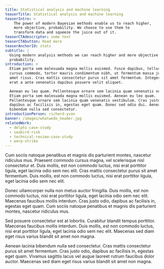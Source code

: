 ```yaml
---
title: Statistical analysis and machine learning
teaserTitle: Statistical analysis and machine learning
teaserIntro: >
    The power of modern Bayesian methods enable us to reach higher, 
    more objective, probability. We choose to use them to
    transform data and squeeze the juice out of it.
teaserCTAdescriptor: some text
teaserCTAbutton: Read more
teaserAnchorId: stats
subtitle: |
  Using modern analysis methods we can reach higher and more objective
  probability.
introduction: >
  Etiam porta sem malesuada magna mollis euismod. Fusce dapibus, tellus ac
  cursus commodo, tortor mauris condimentum nibh, ut fermentum massa justo sit
  amet risus. Cras mattis consectetur purus sit amet fermentum. Integer posuere
  erat a ante venenatis dapibus posuere velit aliquet.

  Aenean eu leo quam. Pellentesque ornare sem lacinia quam venenatis vestibulum.
  Etiam porta sem malesuada magna mollis euismod. Aenean eu leo quam.
  Pellentesque ornare sem lacinia quam venenatis vestibulum. Cras justo odio,
  dapibus ac facilisis in, egestas eget quam. Donec sed odio dui. Aenean lacinia
  bibendum nulla sed consectetur.
introductionPerson: richard-yvan
banner: /images/whatwedo_header.jpg
relatedWork:
  - delphi-case-study
  - seabird-risk
  - technical-review-case-study
  - warp-strike
---
```

Cum sociis natoque penatibus et magnis dis parturient montes, nascetur ridiculus mus. Praesent commodo cursus magna, vel scelerisque nisl consectetur et. Duis mollis, est non commodo luctus, nisi erat porttitor ligula, eget lacinia odio sem nec elit. Cras mattis consectetur purus sit amet fermentum. Duis mollis, est non commodo luctus, nisi erat porttitor ligula, eget lacinia odio sem nec elit.

Donec ullamcorper nulla non metus auctor fringilla. Duis mollis, est non commodo luctus, nisi erat porttitor ligula, eget lacinia odio sem nec elit. Maecenas faucibus mollis interdum. Cras justo odio, dapibus ac facilisis in, egestas eget quam. Cum sociis natoque penatibus et magnis dis parturient montes, nascetur ridiculus mus.

Sed posuere consectetur est at lobortis. Curabitur blandit tempus porttitor. Maecenas faucibus mollis interdum. Duis mollis, est non commodo luctus, nisi erat porttitor ligula, eget lacinia odio sem nec elit. Maecenas sed diam eget risus varius blandit sit amet non magna.

Aenean lacinia bibendum nulla sed consectetur. Cras mattis consectetur purus sit amet fermentum. Cras justo odio, dapibus ac facilisis in, egestas eget quam. Vivamus sagittis lacus vel augue laoreet rutrum faucibus dolor auctor. Maecenas sed diam eget risus varius blandit sit amet non magna.